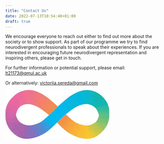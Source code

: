 ```yaml
---
title: "Contact Us"
date: 2022-07-13T10:54:40+01:00
draft: true
---
```


We encourage everyone to reach out either to find out more about the society or to show support. 
As part of our programme we try to find neurodivergent professionals to speak about their experiences. If you are interested in encouraging future neurodivergent representation and inspiring others, please get in touch. 

For further information or potential support, please email: lt21173@qmul.ac.uk

Or alternatively: victoriia.sereda@gmail.com

				
![symbol](symbol.jpg)